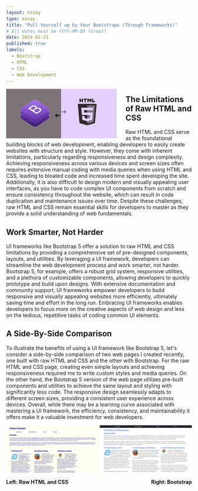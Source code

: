 ```yaml
---
layout: essay
type: essay
title: "Pull Yourself up by Your Bootstraps (Through Frameworks)"
# All dates must be YYYY-MM-DD format!
date: 2024-02-21
published: true
labels:
  - Bootstrap
  - HTML
  - CSS
  - Web Development
---
```


<img style="margin-right: 1.5rem" align="left" height="auto" width="300" src="../img/bootstrap.jpg" />

## The Limitations of Raw HTML and CSS

  Raw HTML and CSS serve as the foundational building blocks of web development, enabling developers to easily create websites with structure and style. However, they come with inherent limitations, particularly regarding responsiveness and design complexity. Achieving responsiveness across various devices and screen sizes often requires extensive manual coding with media queries when using HTML and CSS, leading to bloated code and increased time spent developing the site. Additionally, it is also difficult to design modern and visually appealing user interfaces, as you have to code complex UI components from scratch and ensure consistency throughout the website, which can result in code duplication and maintenance issues over time. Despite these challenges, raw HTML and CSS remain essential skills for developers to master as they provide a solid understanding of web fundamentals.

## Work Smarter, Not Harder

  UI frameworks like Bootstrap 5 offer a solution to raw HTML and CSS limitations by providing a comprehensive set of pre-designed components, layouts, and utilities. By leveraging a UI framework, developers can streamline the web development process and work smarter, not harder. Bootstrap 5, for example, offers a robust grid system, responsive utilities, and a plethora of customizable components, allowing developers to quickly prototype and build upon designs. With extensive documentation and community support, UI frameworks empower developers to build responsive and visually appealing websites more efficiently, ultimately saving time and effort in the long run. Embracing UI frameworks enables developers to focus more on the creative aspects of web design and less on the tedious, repetitive tasks of coding common UI elements.

## A Side-By-Side Comparison

  To illustrate the benefits of using a UI framework like Bootstrap 5, let's consider a side-by-side comparison of two web pages I created recently, one built with raw HTML and CSS and the other with Bootstrap. For the raw HTML and CSS page, creating even simple layouts and achieving responsiveness required me to write custom styles and media queries. On the other hand, the Bootstrap 5 version of the web page utilizes pre-built components and utilities to achieve the same layout and styling with significantly less code. The responsive design seamlessly adapts to different screen sizes, providing a consistent user experience across devices. Overall, while there may be a learning curve associated with mastering a UI framework, the efficiency, consistency, and maintainability it offers make it a valuable investment for web developers.<br>

<p align="center">
  <img width="1000" src="../img/comparison.png" /><br>
  <div style="float: left; text-align: center;">
    <b>Left: Raw HTML and CSS</b>
  </div>
  <div style="float: right; text-align: center;">
    <b>Right: Bootstrap</b>
  </div>
</p>
